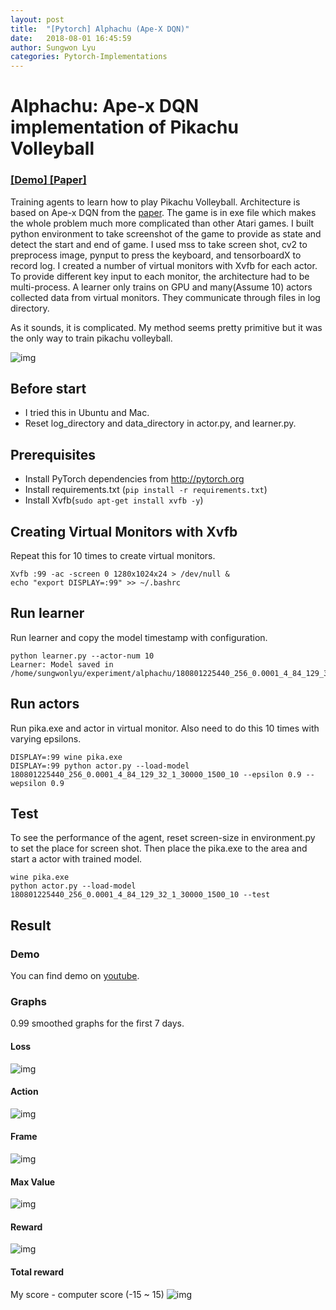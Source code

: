 ```yaml
---
layout: post
title:  "[Pytorch] Alphachu (Ape-X DQN)"
date:   2018-08-01 16:45:59
author: Sungwon Lyu
categories: Pytorch-Implementations
---
```


# Alphachu: Ape-x DQN implementation of Pikachu Volleyball
### [[Demo]](https://www.youtube.com/watch?v=vSkLegIUD98)[ [Paper]](https://arxiv.org/abs/1803.00933) 
Training agents to learn how to play Pikachu Volleyball. Architecture is based on Ape-x DQN from the [paper](https://arxiv.org/abs/1803.00933). The game is in exe file which makes the whole problem much more complicated than other Atari games. I built python environment to take screenshot of the game to provide as state and detect the start and end of game. I used mss to take screen shot, cv2 to preprocess image, pynput to press the keyboard, and tensorboardX to record log. I created a number of virtual monitors with Xvfb for each actor. To provide different key input to each monitor, the architecture had to be multi-process. A learner only trains on GPU and many(Assume 10) actors collected data from virtual monitors. They communicate through files in log directory. 

As it sounds, it is complicated. My method seems pretty primitive but it was the only way to train pikachu volleyball.

![img](/assets/images/pika.png)

## Before start
 - I tried this in Ubuntu and Mac. 
 - Reset log_directory and data_directory in actor.py, and learner.py. 

## Prerequisites
- Install PyTorch dependencies from http://pytorch.org
- Install requirements.txt (```pip install -r requirements.txt```)
- Install Xvfb(```sudo apt-get install xvfb -y```)

## Creating Virtual Monitors with Xvfb
Repeat this for 10 times to create virtual monitors. 
```
Xvfb :99 -ac -screen 0 1280x1024x24 > /dev/null &
echo "export DISPLAY=:99" >> ~/.bashrc
```

## Run learner
Run learner and copy the model timestamp with configuration.
```
python learner.py --actor-num 10
Learner: Model saved in  /home/sungwonlyu/experiment/alphachu/180801225440_256_0.0001_4_84_129_32_1_30000_1500_10/model.pt
```

## Run actors
Run pika.exe and actor in virtual monitor. Also need to do this 10 times with varying epsilons. 
```
DISPLAY=:99 wine pika.exe
DISPLAY=:99 python actor.py --load-model 180801225440_256_0.0001_4_84_129_32_1_30000_1500_10 --epsilon 0.9 --wepsilon 0.9
```

## Test
To see the performance of the agent, reset screen-size in environment.py to set the place for screen shot. Then place the pika.exe to the area and start a actor with trained model. 
```
wine pika.exe
python actor.py --load-model 180801225440_256_0.0001_4_84_129_32_1_30000_1500_10 --test
```

## Result
### Demo
You can find demo on [youtube](https://www.youtube.com/watch?v=vSkLegIUD98). 

### Graphs
0.99 smoothed graphs for the first 7 days.
#### Loss
![img](/assets/images/loss.png)

#### Action
![img](/assets/images/action.png)

#### Frame
![img](/assets/images/frame.png)

#### Max Value
![img](/assets/images/maxv.png)

#### Reward
![img](/assets/images/reward.png)

#### Total reward
My score - computer score (-15 ~ 15)
![img](/assets/images/total_reward.png)